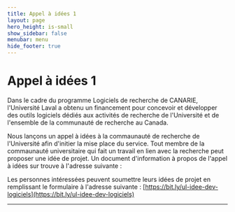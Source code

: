 ```yaml
---
title: Appel à idées 1
layout: page
hero_height: is-small
show_sidebar: false
menubar: menu
hide_footer: true
---
```



# Appel à idées 1

Dans le cadre du programme Logiciels de recherche de CANARIE,
l'Université Laval a obtenu un financement pour concevoir et développer
des outils logiciels dédiés aux activités de recherche de l'Université
et de l'ensemble de la communauté de recherche au Canada.

Nous lançons un appel à idées à la commaunauté de recherche de
l'Université afin d'initier la mise place du service.
Tout membre de la commaunauté universitaire qui fait un travail en lien
avec la recherche peut proposer une idée de projet.
Un document d'information à propos de l'appel à idées sur trouve à
l'adresse suivante :


Les personnes intéressées peuvent soumettre leurs idées de projet en
remplissant le formulaire à l'adresse suivante : [https://bit.ly/ul-idee-dev-logiciels](https://bit.ly/ul-idee-dev-logiciels)

---
